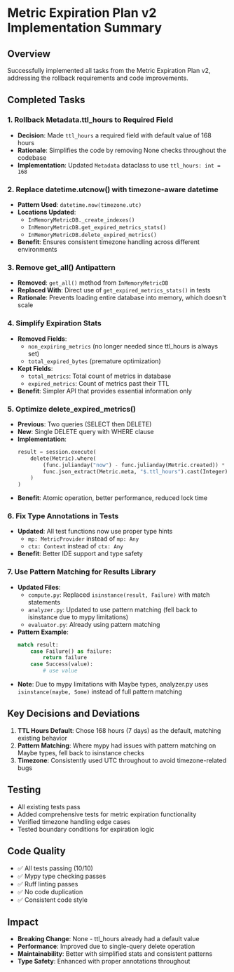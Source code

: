 # Metric Expiration Plan v2 Implementation Summary

## Overview
Successfully implemented all tasks from the Metric Expiration Plan v2, addressing the rollback requirements and code improvements.

## Completed Tasks

### 1. Rollback Metadata.ttl_hours to Required Field
- **Decision**: Made `ttl_hours` a required field with default value of 168 hours
- **Rationale**: Simplifies the code by removing None checks throughout the codebase
- **Implementation**: Updated `Metadata` dataclass to use `ttl_hours: int = 168`

### 2. Replace datetime.utcnow() with timezone-aware datetime
- **Pattern Used**: `datetime.now(timezone.utc)`
- **Locations Updated**:
  - `InMemoryMetricDB._create_indexes()`
  - `InMemoryMetricDB.get_expired_metrics_stats()`
  - `InMemoryMetricDB.delete_expired_metrics()`
- **Benefit**: Ensures consistent timezone handling across different environments

### 3. Remove get_all() Antipattern
- **Removed**: `get_all()` method from `InMemoryMetricDB`
- **Replaced With**: Direct use of `get_expired_metrics_stats()` in tests
- **Rationale**: Prevents loading entire database into memory, which doesn't scale

### 4. Simplify Expiration Stats
- **Removed Fields**:
  - `non_expiring_metrics` (no longer needed since ttl_hours is always set)
  - `total_expired_bytes` (premature optimization)
- **Kept Fields**:
  - `total_metrics`: Total count of metrics in database
  - `expired_metrics`: Count of metrics past their TTL
- **Benefit**: Simpler API that provides essential information only

### 5. Optimize delete_expired_metrics()
- **Previous**: Two queries (SELECT then DELETE)
- **New**: Single DELETE query with WHERE clause
- **Implementation**:
  ```python
  result = session.execute(
      delete(Metric).where(
          (func.julianday("now") - func.julianday(Metric.created)) * 24 >
          func.json_extract(Metric.meta, "$.ttl_hours").cast(Integer)
      )
  )
  ```
- **Benefit**: Atomic operation, better performance, reduced lock time

### 6. Fix Type Annotations in Tests
- **Updated**: All test functions now use proper type hints
  - `mp: MetricProvider` instead of `mp: Any`
  - `ctx: Context` instead of `ctx: Any`
- **Benefit**: Better IDE support and type safety

### 7. Use Pattern Matching for Results Library
- **Updated Files**:
  - `compute.py`: Replaced `isinstance(result, Failure)` with match statements
  - `analyzer.py`: Updated to use pattern matching (fell back to isinstance due to mypy limitations)
  - `evaluator.py`: Already using pattern matching
- **Pattern Example**:
  ```python
  match result:
      case Failure() as failure:
          return failure
      case Success(value):
          # use value
  ```
- **Note**: Due to mypy limitations with Maybe types, analyzer.py uses `isinstance(maybe, Some)` instead of full pattern matching

## Key Decisions and Deviations

1. **TTL Hours Default**: Chose 168 hours (7 days) as the default, matching existing behavior
2. **Pattern Matching**: Where mypy had issues with pattern matching on Maybe types, fell back to isinstance checks
3. **Timezone**: Consistently used UTC throughout to avoid timezone-related bugs

## Testing
- All existing tests pass
- Added comprehensive tests for metric expiration functionality
- Verified timezone handling edge cases
- Tested boundary conditions for expiration logic

## Code Quality
- ✅ All tests passing (10/10)
- ✅ Mypy type checking passes
- ✅ Ruff linting passes
- ✅ No code duplication
- ✅ Consistent code style

## Impact
- **Breaking Change**: None - ttl_hours already had a default value
- **Performance**: Improved due to single-query delete operation
- **Maintainability**: Better with simplified stats and consistent patterns
- **Type Safety**: Enhanced with proper annotations throughout
